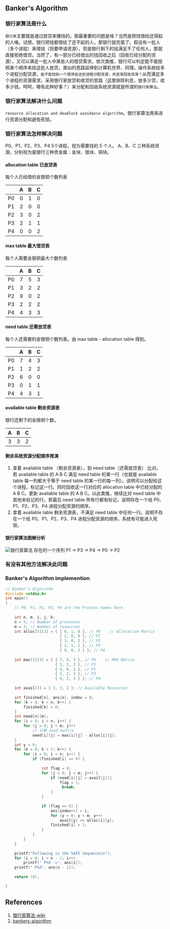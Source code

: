 ## Banker's Algorithm

### 银行家算法是什么

`银行家`主要就是通过放贷来赚钱的。那最重要的问题是啥？当然是把钱借给还得起的人咯。试想，银行把钱都借给了还不起的人，那银行就完蛋了。假设有一批人（多个进程）来借钱（将要申请资源），但是银行剩下的钱满足不了任何人，那就直接拒绝借贷。当然了，有一部分已经借出的钱回收之后（回收已经分配的资源），又可以满足一批人中某些人的借贷需求。依次类推，银行可以判定能不能按照某个顺序来给这批人放贷。类似的思路延伸到计算机世界，同理。操作系统给多个进程分配资源，`能不能找到一个顺序给这些进程分配资源，并逐渐回收资源？`从而满足多个进程的资源需求。采用银行家放贷和收贷的思路（这里排除利息，放多少贷，收多少钱。呵呵，哪有此种好事？）来分配和回收系统资源就是所谓的`银行家算法`。

### 银行家算法解决什么问题

`resource allocation and deadlock avoidance algorithm`。银行家算法用来进行资源分配和避免死锁。

### 银行家算法怎样解决问题

P0、P1、P2、P3、P4 5个进程，视为需要钱的 5 个人。
A、B、C 三种系统资源。分别视为是银行三种贵金属：金块、银块、铜块。

#### allocation table 已放贷表

每个人已经借的金银铜个数列表

|  | A | B | C |
|:--:|:--:|:--:|:--:|
| P0 | 0 | 1 | 0 |
| P1 | 2 | 0 | 0 |
| P2 | 3 | 0 | 2 |
| P3 | 2 | 1 | 1 |
| P4 | 0 | 0 | 2 |

#### max table 最大借贷表

每个人需要金银铜最大个数列表

|  | A | B | C |
|:--:|:--:|:--:|:--:|
| P0 | 7 | 5 | 3 |
| P1 | 3 | 2 | 2 |
| P2 | 9 | 0 | 2 |
| P3 | 2 | 2 | 2 |
| P4 | 4 | 3 | 3 |

#### need table 还需放贷表

每个人还需要的金银铜个数列表。由 max table - allocation table 得到。

|  | A | B | C |
|:--:|:--:|:--:|:--:|
| P0 | 7 | 4 | 3 |
| P1 | 1 | 2 | 2 |
| P2 | 6 | 0 | 0 |
| P3 | 0 | 1 | 1 |
| P4 | 4 | 3 | 1 |

#### available table 剩余资源表

银行还剩下的金银铜个数。

| A | B | C |
|:--:|:--:|:--:|
| 3 | 3 | 2 |

#### 剩余系统资源分配顺序推演

1. 拿着 available table （剩余资源表），到 need table（还需放贷表） 比对。若 available table 的 A B C 满足 need table 的某一行（也就是 available table 每一列都大于等于 need table 的某一行的每一列）。说明可以分配给这个进程，标记这一行。同时回收这一行对应的 allocation table 中已经分配的 A B C。更新 available table 的 A B C。以此类推，继续比对 need table 中其他未标记的行。若最后 need table 所有行都有标记，说明存在一个给 P0、P1、P2、P3、P4 进程分配资源的顺序。
2. 拿着 available table 剩余资源表，不满足 need table 中任何一行。说明不存在一个给 P0、P1、P2、P3、P4 进程分配资源的顺序。系统有可能进入死锁。

#### 银行家算法图解分析

![银行家算法](https://github.com/stardustman/pictures/raw/main/img/banks-algorithm.svg)
存在的一个序列 P1 -> P3 -> P4 -> P0 -> P2

### 有没有其他方法解决此问题

### Banker's Algorithm implemention

```c
// Banker's Algorithm 
#include <stdio.h> 
int main() 
{ 
    // P0, P1, P2, P3, P4 are the Process names here 
  
    int n, m, i, j, k; 
    n = 5; // Number of processes 
    m = 3; // Number of resources 
    int alloc[5][3] = { { 0, 1, 0 }, // P0    // Allocation Matrix 
                        { 2, 0, 0 }, // P1 
                        { 3, 0, 2 }, // P2 
                        { 2, 1, 1 }, // P3 
                        { 0, 0, 2 } }; // P4 
  
    int max[5][3] = { { 7, 5, 3 }, // P0    // MAX Matrix 
                      { 3, 2, 2 }, // P1 
                      { 9, 0, 2 }, // P2 
                      { 2, 2, 2 }, // P3 
                      { 4, 3, 3 } }; // P4 
  
    int avail[3] = { 3, 3, 2 }; // Available Resources 
  
    int finished[n], ans[n], index = 0; 
    for (k = 0; k < n; k++) { 
        finished[k] = 0; 
    } 
    int need[n][m]; 
    for (i = 0; i < n; i++) { 
        for (j = 0; j < m; j++) 
            // 计算 need matrix
            need[i][j] = max[i][j] - alloc[i][j]; 
    } 
    int y = 0; 
    for (k = 0; k < 5; k++) { 
        for (i = 0; i < n; i++) { 
            if (finished[i] == 0) { 
  
                int flag = 0; 
                for (j = 0; j < m; j++) { 
                    if (need[i][j] > avail[j]){ 
                        flag = 1; 
                         break; 
                    } 
                } 
  
                if (flag == 0) { 
                    ans[index++] = i; 
                    for (y = 0; y < m; y++) 
                        avail[y] += alloc[i][y]; 
                    finished[i] = 1; 
                } 
            } 
        } 
    } 
  
    printf("Following is the SAFE Sequence\n"); 
    for (i = 0; i < n - 1; i++) 
        printf(" P%d ->", ans[i]); 
    printf(" P%d", ans[n - 1]); 
  
    return (0); 
  
} 
```

## References

1. [银行家算法-wiki](https://zh.wikipedia.org/wiki/%E9%93%B6%E8%A1%8C%E5%AE%B6%E7%AE%97%E6%B3%95)
2. [bankers-algorithm](https://www.geeksforgeeks.org/bankers-algorithm-in-operating-system-2/)
